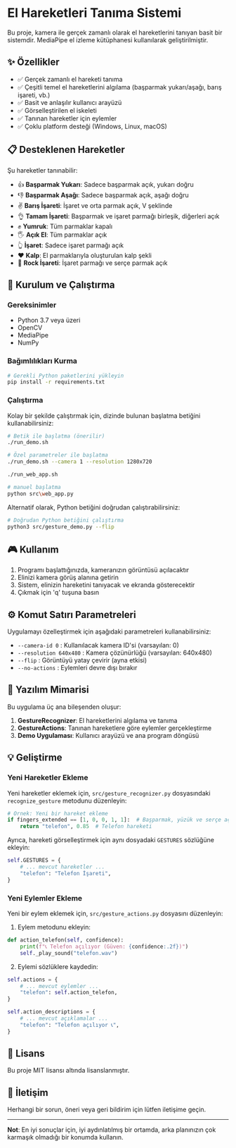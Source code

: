 # El Hareketleri Tanıma Sistemi

Bu proje, kamera ile gerçek zamanlı olarak el hareketlerini tanıyan basit bir sistemdir. MediaPipe el izleme kütüphanesi kullanılarak geliştirilmiştir.

## ✨ Özellikler

- ✅ Gerçek zamanlı el hareketi tanıma
- ✅ Çeşitli temel el hareketlerini algılama (başparmak yukarı/aşağı, barış işareti, vb.)
- ✅ Basit ve anlaşılır kullanıcı arayüzü
- ✅ Görselleştirilen el iskeleti
- ✅ Tanınan hareketler için eylemler
- ✅ Çoklu platform desteği (Windows, Linux, macOS)

## 📋 Desteklenen Hareketler

Şu hareketler tanınabilir:

- 👍 **Başparmak Yukarı**: Sadece başparmak açık, yukarı doğru
- 👎 **Başparmak Aşağı**: Sadece başparmak açık, aşağı doğru
- ✌️ **Barış İşareti**: İşaret ve orta parmak açık, V şeklinde
- 👌 **Tamam İşareti**: Başparmak ve işaret parmağı birleşik, diğerleri açık
- ✊ **Yumruk**: Tüm parmaklar kapalı
- 🖐️ **Açık El**: Tüm parmaklar açık
- 👆 **İşaret**: Sadece işaret parmağı açık
- ❤️ **Kalp**: El parmaklarıyla oluşturulan kalp şekli
- 🤘 **Rock İşareti**: İşaret parmağı ve serçe parmak açık

## 🚀 Kurulum ve Çalıştırma

### Gereksinimler

- Python 3.7 veya üzeri
- OpenCV
- MediaPipe
- NumPy

### Bağımlılıkları Kurma

```bash
# Gerekli Python paketlerini yükleyin
pip install -r requirements.txt
```

### Çalıştırma

Kolay bir şekilde çalıştırmak için, dizinde bulunan başlatma betiğini kullanabilirsiniz:

```bash
# Betik ile başlatma (önerilir)
./run_demo.sh

# Özel parametreler ile başlatma
./run_demo.sh --camera 1 --resolution 1280x720

./run_web_app.sh

# manuel başlatma
python src\web_app.py
```

Alternatif olarak, Python betiğini doğrudan çalıştırabilirsiniz:

```bash
# Doğrudan Python betiğini çalıştırma
python3 src/gesture_demo.py --flip
```

## 🎮 Kullanım

1. Programı başlattığınızda, kameranızın görüntüsü açılacaktır
2. Elinizi kamera görüş alanına getirin
3. Sistem, elinizin hareketini tanıyacak ve ekranda gösterecektir
4. Çıkmak için 'q' tuşuna basın

## ⚙️ Komut Satırı Parametreleri

Uygulamayı özelleştirmek için aşağıdaki parametreleri kullanabilirsiniz:

- `--camera-id 0` : Kullanılacak kamera ID'si (varsayılan: 0)
- `--resolution 640x480` : Kamera çözünürlüğü (varsayılan: 640x480)
- `--flip` : Görüntüyü yatay çevirir (ayna etkisi)
- `--no-actions` : Eylemleri devre dışı bırakır

## 🔧 Yazılım Mimarisi

Bu uygulama üç ana bileşenden oluşur:

1. **GestureRecognizer**: El hareketlerini algılama ve tanıma
2. **GestureActions**: Tanınan hareketlere göre eylemler gerçekleştirme
3. **Demo Uygulaması**: Kullanıcı arayüzü ve ana program döngüsü

## 💡 Geliştirme

### Yeni Hareketler Ekleme

Yeni hareketler eklemek için, `src/gesture_recognizer.py` dosyasındaki `recognize_gesture` metodunu düzenleyin:

```python
# Örnek: Yeni bir hareket ekleme
if fingers_extended == [1, 0, 0, 1, 1]:  # Başparmak, yüzük ve serçe açık
    return "telefon", 0.85  # Telefon hareketi
```

Ayrıca, hareketi görselleştirmek için aynı dosyadaki `GESTURES` sözlüğüne ekleyin:

```python
self.GESTURES = {
    # ... mevcut hareketler ...
    "telefon": "Telefon İşareti",
}
```

### Yeni Eylemler Ekleme

Yeni bir eylem eklemek için, `src/gesture_actions.py` dosyasını düzenleyin:

1. Eylem metodunu ekleyin:
```python
def action_telefon(self, confidence):
    print(f"📞 Telefon açılıyor (Güven: {confidence:.2f})")
    self._play_sound("telefon.wav")
```

2. Eylemi sözlüklere kaydedin:
```python
self.actions = {
    # ... mevcut eylemler ...
    "telefon": self.action_telefon,
}

self.action_descriptions = {
    # ... mevcut açıklamalar ...
    "telefon": "Telefon açılıyor 📞",
}
```

## 📜 Lisans

Bu proje MIT lisansı altında lisanslanmıştır.

## 👥 İletişim

Herhangi bir sorun, öneri veya geri bildirim için lütfen iletişime geçin.

---

**Not**: En iyi sonuçlar için, iyi aydınlatılmış bir ortamda, arka planınızın çok karmaşık olmadığı bir konumda kullanın. 
